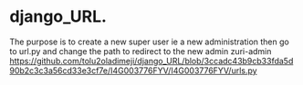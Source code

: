 # django_URL.

The purpose is to create a new super user  ie a new administration then go to url.py and change the path to redirect to the new admin zuri-admin
https://github.com/tolu2oladimeji/django_URL/blob/3ccadc43b9cb33fda5d90b2c3c3a56cd33e3cf7e/I4G003776FYV/I4G003776FYV/urls.py
